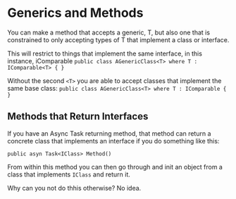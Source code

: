 # Generics and Methods

You can make a method that accepts a generic, T, but also one that is constrained to only accepting types of T that implement a class or interface.

This will restrict to things that implement the same interface, in this instance, iComparable
```public class AGenericClass<T> where T : IComparable<T> { }```

Without the second `<T>` you are able to accept classes that implement the same base class:
```public class AGenericClass<T> where T : IComparable { }```

## Methods that Return Interfaces

If you have an Async Task returning method, that method can return a concrete class that implements an interface if you do something like this:

`public asyn Task<IClass> Method()`

From within this method you can then go through and init an object from a class that implements `IClass` and return it.

Why can you not do thhis otherwise? No idea.
